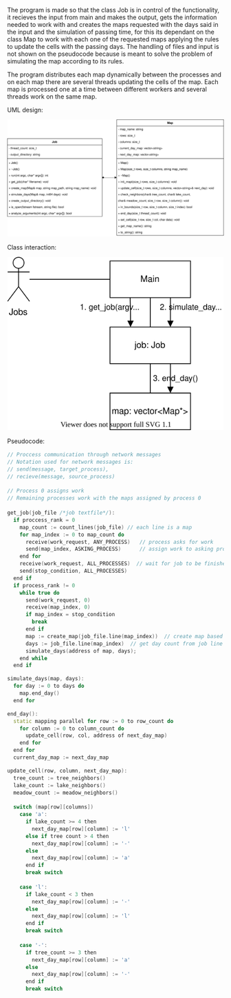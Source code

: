 <!--- Copyright 2021 Rostipollos. Universidad de Costa Rica. CC BY 4.0 -->

The program is made so that the class Job is in control of the functionality, it recieves the input from main and makes the output, gets the information needed to work with and creates the maps requested with the days said in the input and the simulation of passing time, for this its dependant on the class Map to work with each one of the requested maps applying the rules to update the cells with the passing days. The handling of files and input is not shown on the pseudocode because is meant to solve the problem of simulating the map according to its rules.

The program distributes each map dynamically between the processes and on each map there are several threads updating the cells of the map. Each map is processed one at a time between different workers and several threads work on the same map.

UML design:

 ![UML](../img/class_diagram.svg "UML design")

Class interaction:

 ![interaction](../img/colaboration_diagram.svg "Colaboration Diagram")

Pseudocode:

```cpp
// Proccess communication through network messages
// Notation used for network messages is:
// send(message, target_process),
// recieve(message, source_process)

// Process 0 assigns work
// Remaining processes work with the maps assigned by process 0

get_job(job_file /*job textfile*/):
  if proccess_rank = 0
    map_count := count_lines(job_file) // each line is a map
    for map_index := 0 to map_count do
      receive(work_request, ANY_PROCESS)   // process asks for work
      send(map_index, ASKING_PROCESS)      // assign work to asking process
    end for
    receive(work_request, ALL_PROCESSES)  // wait for job to be finished
    send(stop_condition, ALL_PROCESSES)
  end if
  if process_rank != 0
    while true do
      send(work_request, 0)
      receive(map_index, 0)
      if map_index = stop_condition
        break
      end if
      map := create_map(job_file.line(map_index))  // create map based on map_indexth job line
      days := job_file.line(map_index)  // get day count from job line
      simulate_days(address of map, days);
    end while
  end if
```
```cpp
simulate_days(map, days):
  for day := 0 to days do
    map.end_day()
  end for
```
```cpp
end_day():
  static mapping parallel for row := 0 to row_count do
    for column := 0 to column_count do
      update_cell(row, col, address of next_day_map)
    end for
  end for
  current_day_map := next_day_map
```
```cpp
update_cell(row, column, next_day_map):
  tree_count := tree_neighbors()
  lake_count := lake_neighbors()
  meadow_count := meadow_neighbors()

  switch (map[row][columns])
    case 'a':
      if lake_count >= 4 then
        next_day_map[row][column] := 'l'
      else if tree count > 4 then
        next_day_map[row][column] := '-'
      else
        next_day_map[row][column] := 'a'
      end if
      break switch

    case 'l':
      if lake_count < 3 then
        next_day_map[row][column] := '-'
      else
        next_day_map[row][column] := 'l'
      end if
      break switch

    case '-':
      if tree_count >= 3 then
        next_day_map[row][column] := 'a'
      else
        next_day_map[row][column] := '-'
      end if
      break switch
```
